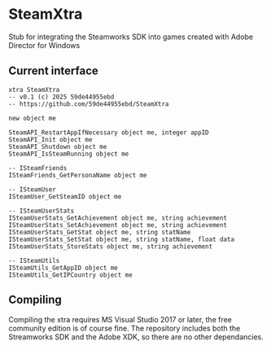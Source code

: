 # SteamXtra

Stub for integrating the Steamworks SDK into games created with Adobe Director for Windows

## Current interface

```
xtra SteamXtra
-- v0.1 (c) 2025 59de44955ebd
-- https://github.com/59de44955ebd/SteamXtra

new object me

SteamAPI_RestartAppIfNecessary object me, integer appID
SteamAPI_Init object me
SteamAPI_Shutdown object me
SteamAPI_IsSteamRunning object me

-- ISteamFriends
ISteamFriends_GetPersonaName object me

-- ISteamUser
ISteamUser_GetSteamID object me

-- ISteamUserStats
ISteamUserStats_GetAchievement object me, string achievement
ISteamUserStats_SetAchievement object me, string achievement
ISteamUserStats_GetStat object me, string statName
ISteamUserStats_SetStat object me, string statName, float data
ISteamUserStats_StoreStats object me, string achievement

-- ISteamUtils
ISteamUtils_GetAppID object me
ISteamUtils_GetIPCountry object me
```

## Compiling

Compiling the xtra requires MS Visual Studio 2017 or later, the free community edition is of course fine.
The repository includes both the Streamworks SDK and the Adobe XDK, so there are no other dependancies.